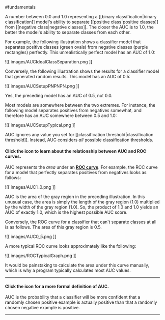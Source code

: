 #fundamentals

A number between 0.0 and 1.0 representing a
[[binary classification|binary classification]] model&#39;s
ability to separate [[positive class|positive classes]] from
[[negative class|negative classes]].
The closer the AUC is to 1.0, the better the model&#39;s ability to separate
classes from each other.

For example, the following illustration shows a classifier model
that separates positive classes (green ovals) from negative classes
(purple rectangles) perfectly. This unrealistically perfect model has
an AUC of 1.0:


![[ images/AUCIdealClassSeparation.png ]]


Conversely, the following illustration shows the results for a classifier
model that generated random results. This model has an AUC of 0.5:


![[ images/AUCSetupPNPNPN.png ]]


Yes, the preceding model has an AUC of 0.5, not 0.0.

Most models are somewhere between the two extremes. For instance, the
following model separates positives from negatives somewhat, and therefore
has an AUC somewhere between 0.5 and 1.0:


![[ images/AUCSetupTypical.png ]]


AUC ignores any value you set for
[[classification threshold|classification threshold]]. Instead, AUC
considers <em>all</em> possible classification thresholds.

<section class="expandable">

<h4 class="showalways" id="click-the-icon-to-learn-about-the-relationship-between-auc-and-roc-curves." data-text=" Click the icon to learn about the relationship between AUC and ROC curves. " tabindex="-1">
Click the icon to learn about the relationship between AUC and ROC curves.
</h4>

<div class="expand-background">

AUC represents the <i>area</i> under an
<a href="#ROC"><b>ROC curve</b></a>.
For example,
the ROC curve for a model that perfectly separates positives from
negatives looks as follows:


![[ images/AUC1_0.png ]]


AUC is the area of the gray region in the preceding illustration.
In this unusual case, the area is simply the length of the gray region
(1.0) multiplied by the width of the gray region (1.0). So, the product
of 1.0 and 1.0 yields an AUC of exactly 1.0, which is the highest possible
AUC score.

Conversely, the ROC curve for a classifier that can't separate classes
at all is as follows. The area of this gray region is 0.5.


![[ images/AUC0_5.png ]]


A more typical ROC curve looks approximately like the following:


![[ images/ROCTypicalGraph.png ]]



It would be painstaking to calculate the area under this curve manually,
which is why a program typically calculates most AUC values.

</div>

<hr />
</section>

<section class="expandable">

<h4 class="showalways" id="click-the-icon-for-a-more-formal-definition-of-auc." data-text=" Click the icon for a more formal definition of AUC. " tabindex="-1">
Click the icon for a more formal definition of AUC.
</h4>

<div class="expand-background">

AUC is the probability that a classifier will be more confident that a
randomly chosen positive example is actually positive than that a
randomly chosen negative example is positive.


</div>

<hr />
</section>

